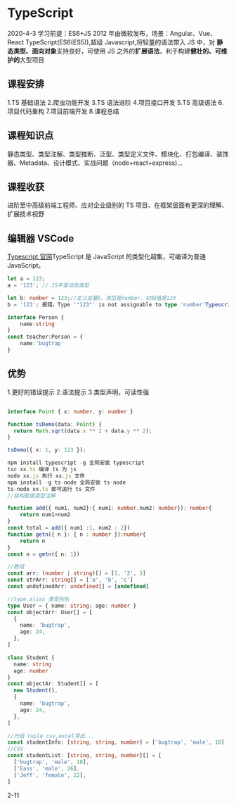 # TypeScript

2020-4-3
学习前提：ES6+JS
2012 年由微软发布，场景：Angular、Vue、React
TypeScript(ES6(ES5)),超级 Javascript,将轻量的语法带入 JS 中，对
**静态类型、面向对象**支持良好，可使用 JS 之外的**扩展语法**，利于构建**健壮的、可维护的**大型项目

## 课程安排

1.TS 基础语法 2.爬虫功能开发
3.TS 语法进阶 4.项目接口开发
5.TS 高级语法 6.项目代码重构 7.项目前端开发 8.课程总结

## 课程知识点

静态类型、类型注解、类型推断、泛型、类型定义文件、模块化、打包编译、装饰器、Metadata、设计模式、实战问题（node+react+express)…

## 课程收获

进阶至中高级前端工程师、应对企业级别的 TS 项目、在框架层面有更深的理解、扩展技术视野

## 编辑器 VSCode

[Typescript 官网](https://www.typescriptlang.org/)TypeScript 是 JavaScript 的类型化超集，可编译为普通 JavaScript。

```Typescript
let a = 123;
a = '123'; // JS中是动态类型

let b: number = 123;//定义变量b，类型是number，初始值是123
b = '123'; 报错，Type '"123"' is not assignable to type 'number'Typescript是静态类型(写死的)

interface Person {
    name:string
}
const teacher:Person = {
    name:'bugtrap'
}
```

## 优势

1.更好的错误提示 2.语法提示 3.类型声明，可读性强

```Typescript

interface Point { x: number, y: number }

function tsDemo(data: Point) {
  return Math.sqrt(data.x ** 2 + data.y ** 2);
}

tsDemo({ x: 1, y: 123 });

npm install typescript -g 全局安装 typescript
tsc xx.ts 编译 ts 为 js
node xx.js 执行 xx.js 文件
npm install -g ts-node 全局安装 ts-node
ts-node xx.ts 即可运行 ts 文件
//结构赋值类型注解

function add({ num1, num2}:{ num1: number,num2: number}): number{
    return num1+num2
}
const total = add({ num1 :1, num2 : 2})
function getn({ n }: { n : number }):number{
    return n
}
const n = getn({ n: 1})

//数组
const arr: (number | string)[] = [1, '2', 3]
const strArr: string[] = ['a', 'b', 'c']
const undefinedArr: undefined[] = [undefined]

//type alias 类型别名
type User = { name: string; age: number }
const objectArr: User[] = [
  {
    name: 'bugtrap',
    age: 24,
  },
]

class Student {
  name: string
  age: number
}
const objectAr: Student[] = [
  new Student(),
  {
    name: 'bugtrap',
    age: 24,
  },
]

//元组 tuple csv,excel导出...
const studentInfo: [string, string, number] = ['bugtrap', 'male', 18]
//CSV
const studentList: [string, string, number][] = [
  ['bugtrap', 'male', 18],
  ['Eass', 'male', 26],
  ['Jeff', 'female', 22],
]

```

2-11
